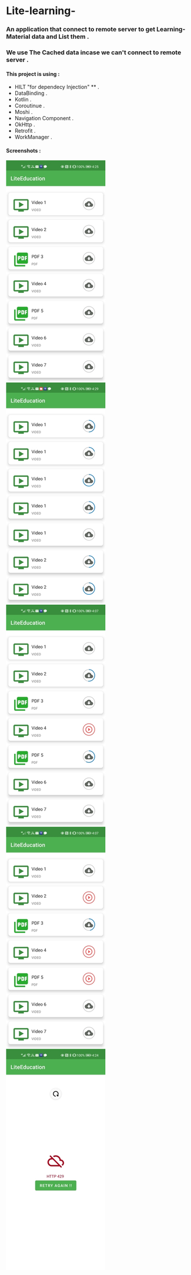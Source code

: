 # Lite-learning-

### An application that connect to remote server to get Learning-Material data and List them .
### We use The Cached data incase we can't connect to remote server .

#### This project is using : 
- HILT "for dependecy Injection" ** .
- DataBinding .
- Kotlin .
- Coroutinue .
- Moshi .
- Navigation Component .
- OkHttp .
- Retrofit .
- WorkManager .

#### Screenshots :
![](https://github.com/ShamsKeshk/Lite-learning-/blob/master/Screenshots/1-initial_screen.jpg) ![](https://github.com/ShamsKeshk/Lite-learning-/blob/master/Screenshots/2-download_multible_items.jpg) ![](https://github.com/ShamsKeshk/Lite-learning-/blob/master/Screenshots/4-download_multible_items_4.jpg) ![](https://github.com/ShamsKeshk/Lite-learning-/blob/master/Screenshots/5-download_multible_items_5.jpg) ![](https://github.com/ShamsKeshk/Lite-learning-/blob/master/Screenshots/9-swipe_to_refresh_when_error.jpg)

